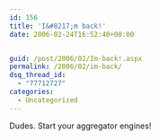 ```yaml
---
id: 156
title: 'I&#8217;m back!'
date: 2006-02-24T16:52:40+00:00


guid: /post/2006/02/Im-back!.aspx
permalink: /2006/02/im-back/
dsq_thread_id:
  - "77712727"
categories:
  - Uncategorized
---
```

Dudes. Start your aggregator engines!